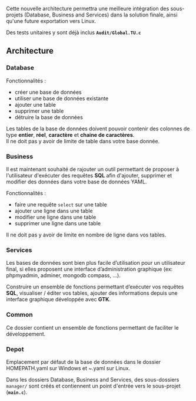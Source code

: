 Cette nouvelle architecture permettra une meilleure intégration des sous-projets (Database, Business and Services) dans la solution finale, ainsi qu'une future exportation vers Linux.

Des tests unitaires y sont déjà inclus __``Audit/Global.TU.c``__

## Architecture

### Database

Fonctionnalités :  
 - créer une base de données
 - utiliser une base de données existante
 - ajouter une table
 - supprimer une table
 - détruire la base de données

Les tables de la base de données doivent pouvoir contenir des colonnes de type __entier__, __réel__, __caractère__ et __chaine de caractères__.  
Il ne doit pas y avoir de limite de table dans votre base donnée.

### Business

Il est maintenant souhaité de rajouter un outil permettant de proposer à l'utilisateur d'exécuter des requêtes __SQL__ afin d'ajouter, supprimer et modifier des données dans votre base de données YAML.

Fonctionnalités :  
 - faire une requête ``select`` sur une table
 - ajouter une ligne dans une table
 - modifier une ligne dans une table
 - supprimer une ligne dans une table

Il ne doit pas y avoir de limite en nombre de ligne dans vos tables.

### Services

Les bases de données sont bien plus facile d’utilisation pour un utilisateur final, si elles proposent une interface d’administration graphique (ex: phpmyadmin, adminer, mongodb compass, …).

Construire un ensemble de fonctions permettant d’exécuter vos requêtes __SQL__, visualiser / éditer vos tables, ajouter des informations depuis une interface graphique développée avec __GTK__.

### Common

Ce dossier contient un ensemble de fonctions permettant de faciliter le développement.

### Depot

Emplacement par défaut de la base de données dans le dossier HOMEPATH\.yaml sur Windows et ~\.yaml sur Linux.

Dans les dossiers Database, Business and Services, des sous-dossiers ``manager/`` sont créés et contiennent un point d'entrée vers le sous-projet (__``main.c``__).
